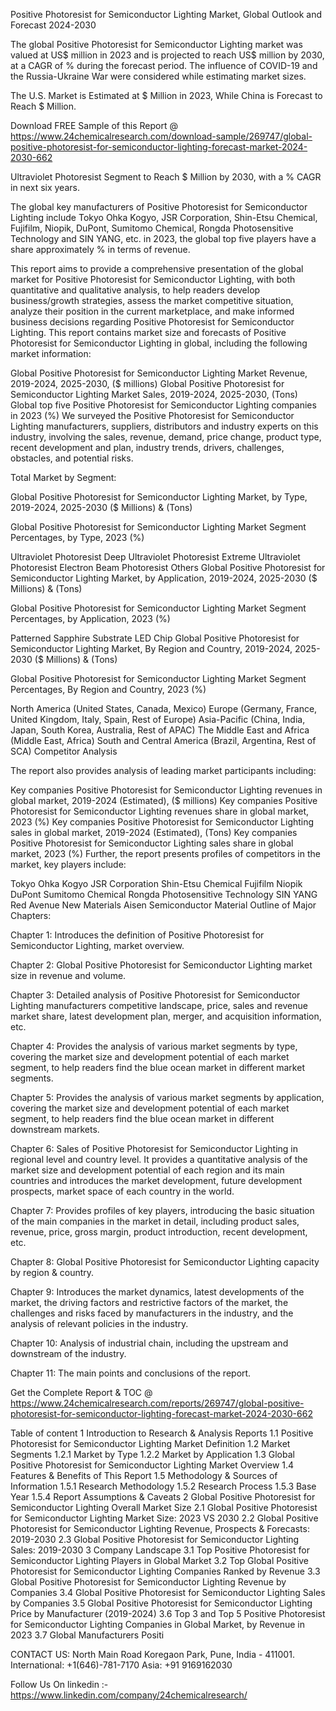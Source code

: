 Positive Photoresist for Semiconductor Lighting Market, Global Outlook and Forecast 2024-2030

The global Positive Photoresist for Semiconductor Lighting market was valued at US$ million in 2023 and is projected to reach US$ million by 2030, at a CAGR of % during the forecast period. The influence of COVID-19 and the Russia-Ukraine War were considered while estimating market sizes.

The U.S. Market is Estimated at $ Million in 2023, While China is Forecast to Reach $ Million.

Download FREE Sample of this Report @ https://www.24chemicalresearch.com/download-sample/269747/global-positive-photoresist-for-semiconductor-lighting-forecast-market-2024-2030-662

Ultraviolet Photoresist Segment to Reach $ Million by 2030, with a % CAGR in next six years.

The global key manufacturers of Positive Photoresist for Semiconductor Lighting include Tokyo Ohka Kogyo, JSR Corporation, Shin-Etsu Chemical, Fujifilm, Niopik, DuPont, Sumitomo Chemical, Rongda Photosensitive Technology and SIN YANG, etc. in 2023, the global top five players have a share approximately % in terms of revenue.

This report aims to provide a comprehensive presentation of the global market for Positive Photoresist for Semiconductor Lighting, with both quantitative and qualitative analysis, to help readers develop business/growth strategies, assess the market competitive situation, analyze their position in the current marketplace, and make informed business decisions regarding Positive Photoresist for Semiconductor Lighting. This report contains market size and forecasts of Positive Photoresist for Semiconductor Lighting in global, including the following market information:

Global Positive Photoresist for Semiconductor Lighting Market Revenue, 2019-2024, 2025-2030, ($ millions)
Global Positive Photoresist for Semiconductor Lighting Market Sales, 2019-2024, 2025-2030, (Tons)
Global top five Positive Photoresist for Semiconductor Lighting companies in 2023 (%)
We surveyed the Positive Photoresist for Semiconductor Lighting manufacturers, suppliers, distributors and industry experts on this industry, involving the sales, revenue, demand, price change, product type, recent development and plan, industry trends, drivers, challenges, obstacles, and potential risks.

Total Market by Segment:

Global Positive Photoresist for Semiconductor Lighting Market, by Type, 2019-2024, 2025-2030 ($ Millions) & (Tons)

Global Positive Photoresist for Semiconductor Lighting Market Segment Percentages, by Type, 2023 (%)

Ultraviolet Photoresist
Deep Ultraviolet Photoresist
Extreme Ultraviolet Photoresist
Electron Beam Photoresist
Others
Global Positive Photoresist for Semiconductor Lighting Market, by Application, 2019-2024, 2025-2030 ($ Millions) & (Tons)

Global Positive Photoresist for Semiconductor Lighting Market Segment Percentages, by Application, 2023 (%)

Patterned Sapphire Substrate
LED Chip
Global Positive Photoresist for Semiconductor Lighting Market, By Region and Country, 2019-2024, 2025-2030 ($ Millions) & (Tons)

Global Positive Photoresist for Semiconductor Lighting Market Segment Percentages, By Region and Country, 2023 (%)

North America (United States, Canada, Mexico)
Europe (Germany, France, United Kingdom, Italy, Spain, Rest of Europe)
Asia-Pacific (China, India, Japan, South Korea, Australia, Rest of APAC)
The Middle East and Africa (Middle East, Africa)
South and Central America (Brazil, Argentina, Rest of SCA)
Competitor Analysis

The report also provides analysis of leading market participants including:

Key companies Positive Photoresist for Semiconductor Lighting revenues in global market, 2019-2024 (Estimated), ($ millions)
Key companies Positive Photoresist for Semiconductor Lighting revenues share in global market, 2023 (%)
Key companies Positive Photoresist for Semiconductor Lighting sales in global market, 2019-2024 (Estimated), (Tons)
Key companies Positive Photoresist for Semiconductor Lighting sales share in global market, 2023 (%)
Further, the report presents profiles of competitors in the market, key players include:

Tokyo Ohka Kogyo
JSR Corporation
Shin-Etsu Chemical
Fujifilm
Niopik
DuPont
Sumitomo Chemical
Rongda Photosensitive Technology
SIN YANG
Red Avenue New Materials
Aisen Semiconductor Material
Outline of Major Chapters:

Chapter 1: Introduces the definition of Positive Photoresist for Semiconductor Lighting, market overview.

Chapter 2: Global Positive Photoresist for Semiconductor Lighting market size in revenue and volume.

Chapter 3: Detailed analysis of Positive Photoresist for Semiconductor Lighting manufacturers competitive landscape, price, sales and revenue market share, latest development plan, merger, and acquisition information, etc.

Chapter 4: Provides the analysis of various market segments by type, covering the market size and development potential of each market segment, to help readers find the blue ocean market in different market segments.

Chapter 5: Provides the analysis of various market segments by application, covering the market size and development potential of each market segment, to help readers find the blue ocean market in different downstream markets.

Chapter 6: Sales of Positive Photoresist for Semiconductor Lighting in regional level and country level. It provides a quantitative analysis of the market size and development potential of each region and its main countries and introduces the market development, future development prospects, market space of each country in the world.

Chapter 7: Provides profiles of key players, introducing the basic situation of the main companies in the market in detail, including product sales, revenue, price, gross margin, product introduction, recent development, etc.

Chapter 8: Global Positive Photoresist for Semiconductor Lighting capacity by region & country.

Chapter 9: Introduces the market dynamics, latest developments of the market, the driving factors and restrictive factors of the market, the challenges and risks faced by manufacturers in the industry, and the analysis of relevant policies in the industry.

Chapter 10: Analysis of industrial chain, including the upstream and downstream of the industry.

Chapter 11: The main points and conclusions of the report.

Get the Complete Report & TOC @ https://www.24chemicalresearch.com/reports/269747/global-positive-photoresist-for-semiconductor-lighting-forecast-market-2024-2030-662

Table of content
1 Introduction to Research & Analysis Reports
1.1 Positive Photoresist for Semiconductor Lighting Market Definition
1.2 Market Segments
1.2.1 Market by Type
1.2.2 Market by Application
1.3 Global Positive Photoresist for Semiconductor Lighting Market Overview
1.4 Features & Benefits of This Report
1.5 Methodology & Sources of Information
1.5.1 Research Methodology
1.5.2 Research Process
1.5.3 Base Year
1.5.4 Report Assumptions & Caveats
2 Global Positive Photoresist for Semiconductor Lighting Overall Market Size
2.1 Global Positive Photoresist for Semiconductor Lighting Market Size: 2023 VS 2030
2.2 Global Positive Photoresist for Semiconductor Lighting Revenue, Prospects & Forecasts: 2019-2030
2.3 Global Positive Photoresist for Semiconductor Lighting Sales: 2019-2030
3 Company Landscape
3.1 Top Positive Photoresist for Semiconductor Lighting Players in Global Market
3.2 Top Global Positive Photoresist for Semiconductor Lighting Companies Ranked by Revenue
3.3 Global Positive Photoresist for Semiconductor Lighting Revenue by Companies
3.4 Global Positive Photoresist for Semiconductor Lighting Sales by Companies
3.5 Global Positive Photoresist for Semiconductor Lighting Price by Manufacturer (2019-2024)
3.6 Top 3 and Top 5 Positive Photoresist for Semiconductor Lighting Companies in Global Market, by Revenue in 2023
3.7 Global Manufacturers Positi

CONTACT US:
North Main Road Koregaon Park, Pune, India - 411001.
International: +1(646)-781-7170
Asia: +91 9169162030

Follow Us On linkedin :- https://www.linkedin.com/company/24chemicalresearch/
